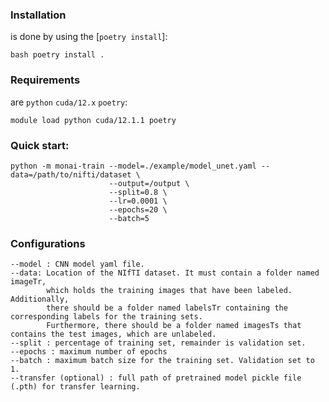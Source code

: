 ### Installation 
is done by using the [`poetry install`]:

```
bash poetry install .
```

### Requirements 
are `python` `cuda/12.x` `poetry`: 
```
module load python cuda/12.1.1 poetry
```

### Quick start:
```
python -m monai-train --model=./example/model_unet.yaml --data=/path/to/nifti/dataset \
                      --output=/output \
                      --split=0.8 \
                      --lr=0.0001 \
                      --epochs=20 \
                      --batch=5
```

### Configurations
```
--model : CNN model yaml file. 
--data: Location of the NIfTI dataset. It must contain a folder named imageTr,
        which holds the training images that have been labeled. Additionally,
        there should be a folder named labelsTr containing the corresponding labels for the training sets.
        Furthermore, there should be a folder named imagesTs that contains the test images, which are unlabeled.
--split : percentage of training set, remainder is validation set.
--epochs : maximum number of epochs
--batch : maximum batch size for the training set. Validation set to 1.
--transfer (optional) : full path of pretrained model pickle file (.pth) for transfer learning.
```

